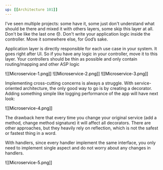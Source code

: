 ```yaml
---
up: [[Architecture 101]]
---
```


I’ve seen multiple projects: some have it, some just don't understand what should be there and mixed it with others layers, some skip this layer at all. Don't be like the last one 😞. Don't write your application logic inside the controller. Move it somewhere else, for God’s sake.

Application layer is directly responsible for each use case in your system. It goes right after UI. So if you have any logic in your controller, move it to this layer. Your controllers should be thin as possible and only contain routing/mapping and other ASP logic

<mark style="background: transparent;">![[Microservice-1.png]]
![[Microservice-2.png]]
![[Microservice-3.png]]</mark>

Implementing cross-cutting concerns is always a struggle. With service-oriented architecture, the only good way to go is by creating a decorator. Adding something simple like logging performance of the app will have next look:

<mark style="background: transparent;">![[Microservice-4.png]]</mark>

The drawback here that every time you change your original service (add a method, change method signature) it will affect all decorators. There are other approaches, but they heavily rely on reflection, which is not the safest or fastest thing in a word.

With handlers, since every handler implement the same interface, you only need to implement single aspect and do not worry about any changes in handlers.

<mark style="background: transparent;">![[Microservice-5.png]]</mark>

